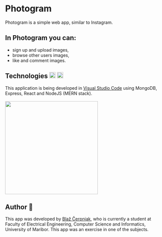 # Photogram 

Photogram is a simple web app, similar to Instagram.

## In Photogram you can: 
- sign up and upload images,
- browse other users images,
- like and comment images.

## Technologies <img src="https://upload.wikimedia.org/wikipedia/commons/9/9a/Visual_Studio_Code_1.35_icon.svg" width="20">&nbsp;<img src="https://upload.wikimedia.org/wikipedia/commons/a/a7/React-icon.svg" width="20"> <br>
This application is being developed in [Visual Studio Code](https://code.visualstudio.com/) using MongoDB, Express, React and NodeJS (MERN stack). <br><br>
 <img src="https://upload.wikimedia.org/wikipedia/commons/9/94/MERN-logo.png" width="300">
 
## Author 👋
This app was developed by [Blaž Čerpnjak](https://github.com/blaz-cerpnjak), who is currently a student at Faculty of Electrical Engineering, Computer Science and Informatics, University of Maribor. 
This app was an exercise in one of the subjects.
